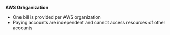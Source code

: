 **AWS Orhganization**

- One bill is provided per AWS organization
- Paying accounts are independent and cannot access resources of other accounts
